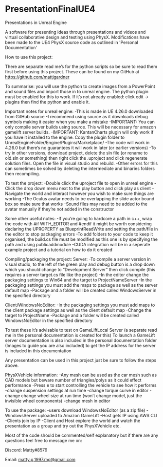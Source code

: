 # PresentationFinalUE4
Presentations in Unreal Engine

A software for presenting ideas through presentations and videos and virtual collaborative design and testing using PhysX.
Modifications have been made to the UE4 PhysX source code as outlined in 'Personal Documentation'

How to use this project:

There are separate read me’s for the python scripts so be sure to read them first before using this project. These can be found on my GitHub at https://github.com/mattjgardner

To summarise: you will use the python to create images from a PowerPoint and sound files and import those in to unreal engine. The python plugin must be enabled for this to work. If it’s not already enabled: click edit -> plugins then find the python and enable it.

Important notes for unreal engine:
-This is made in UE 4.26.0 downloaded from GitHub source
-I recommend using source as it downloads debug symbols making it easier when you make a mistake
-IMPORTANT: You can only compile server builds using source. This will be necessary for amazon gamelift server builds.
-IMPORTANT: KantanCharts plugin will only work if you have it installed to the engine. Copy the plugin folder to UnrealEngineFolder/Engine/Plugins/Marketplace/
-The code will work in 4.26.0 but there’s no guarantees it will work in later (or earlier versions)
-To try in other versions, download project, delete the sln file (or rename to old.sln or something) then right click the .uproject and click regenerate solution files. Open the file in visual studio and rebuild.
-Other errors for this can sometimes be solved by deleting the intermediate and binaries folders then recompiling.



To test the project:
-Double click the uproject file to open in unreal engine
-Click the drop down menu next to the play button and click play as client
-Navigate the world and interact however you wish to make sure things are working
-The Oculus avatar needs to be overlapping the slide actor bound box so make sure that works
-Sound files may need to be added to the avatar manually if they’re not added in the constructor


Some other useful notes:
-If you’re going to hardcore a path in c++, wrap the code with #if WITH_EDITOR and #endif it might be worth considering declaring the UPROPERTY as BlueprintReadWrite and setting the path/file in the editor to stop packaging errors
-To add folders to your code to keep it organised, the build.cs file must be modified as this one is by specifying the path and using publicaddmodule
-CUDA integration will be in a seperate example project and a tutorial on how to do it created

Compiling/packaging the project:
Server:
-To compile a server version in visual studio, to the left of the green play and debug button is a drop down which you should change to “Development Server” then click compile (this requires a server target.cs file like the project)
-In the editor change the packaging settings to Win64 and the target to ProjectNameServer
-In the packaging settings you must add the maps to package as well as the server default map
-Package and a folder will be created called WindowsServer in the specified directory

Client/WindowsNoEditor:
-In the packaging settings you must add maps to the client package settings as well as the client default map
-Change the target to ProjectName
-Package and a folder will be created called WindowsNoEditor in the specified directory

To test these it’s advisable to test on GameLiftLocal Server (a separate read me in the personal documentation is created for this)
To launch a GameLift server documentation is also included in the personal documentation folder (Images to guide you are also included) to get the IP address for the server is included in this documentation

Any presentation can be used in this project just be sure to follow the steps above.


PhysXVehicle information:
-Any mesh can be used as the car mesh such as CAD models but beware number of triangles/polys as it could effect performance
-Press e to start controlling the vehicle to see how it performs
-change suspension settings at run time
-change torque curve in editor
-change change wheel size at run time (won’t change model, just the invisible wheel components)
-change mesh in editor

To use the package:
-users download WindowsNoEditor (as a zip file)
-WindowsServer uploaded to Amazon GameLift
-Host gets IP using AWS CLI
-Clients join by IP
-Client and Host explore the world and watch the presentation as a group and try out the PhysXVehicle etc.

Most of the code should be commented/self explanatory but if there are any questions feel free to message me on:

Discord:
Matty#8579

Email:
matty.g.1997.mg@gmail.com
